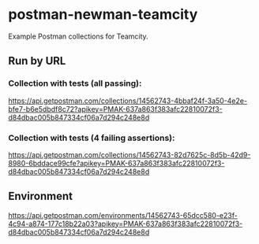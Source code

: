 # postman-newman-teamcity
Example Postman collections for Teamcity.

## Run by URL
### Collection with tests (all passing):

https://api.getpostman.com/collections/14562743-4bbaf24f-3a50-4e2e-bfe7-b6e5dbdf8c72?apikey=PMAK-637a863f383afc22810072f3-d84dbac005b847334cf06a7d294c248e8d

### Collection with tests (4 failing assertions):

https://api.getpostman.com/collections/14562743-82d7625c-8d5b-42d9-8980-6bddace99cfe?apikey=PMAK-637a863f383afc22810072f3-d84dbac005b847334cf06a7d294c248e8d

## Environment

https://api.getpostman.com/environments/14562743-65dcc580-e23f-4c94-a874-177c18b22a03?apikey=PMAK-637a863f383afc22810072f3-d84dbac005b847334cf06a7d294c248e8d
